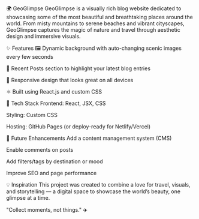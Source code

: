 🌍 GeoGlimpse
GeoGlimpse is a visually rich blog website dedicated to showcasing some of the most beautiful and breathtaking places around the world. From misty mountains to serene beaches and vibrant cityscapes, GeoGlimpse captures the magic of nature and travel through aesthetic design and immersive visuals.

✨ Features
🖼️ Dynamic background with auto-changing scenic images every few seconds

📝 Recent Posts section to highlight your latest blog entries

📱 Responsive design that looks great on all devices

⚛️ Built using React.js and custom CSS

📸 Tech Stack
Frontend: React, JSX, CSS

Styling: Custom CSS

Hosting: GitHub Pages (or deploy-ready for Netlify/Vercel)

🚀 Future Enhancements
Add a content management system (CMS)

Enable comments on posts

Add filters/tags by destination or mood

Improve SEO and page performance

💡 Inspiration
This project was created to combine a love for travel, visuals, and storytelling — a digital space to showcase the world’s beauty, one glimpse at a time.

"Collect moments, not things." ✈️

